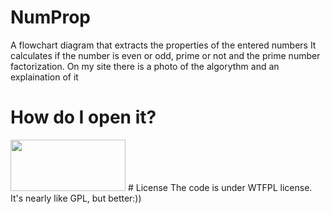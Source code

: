 # NumProp
A flowchart diagram that extracts the properties of the entered numbers
It calculates if the number is even or odd, prime or not and the prime number factorization.
On my site there is a photo of the algorythm and an explaination of it
# How do I open it?
<img src="https://raptor.martincarlisle.com/VELOC.gif" alt="" width="184" height="82">
# License
The code is under WTFPL license. It's nearly like GPL, but better:))
